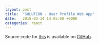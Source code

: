 ```yaml
---
layout: post
title:  "SOLUTION - User Profile Web App"
date:   2018-03-14 14:05:00 +0000
categories: react
---
```


Source code for [this](https://user-profiles-1c532.firebaseapp.com/) is available on [GitHub](https://github.com/IADT-AdvancedJS/users-app).
